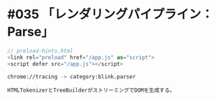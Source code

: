 # #035 「レンダリングパイプライン：Parse」

```javascript
// preload-hints.html
<link rel="preload" href="/app.js" as="script">
<script defer src="/app.js"></script>
```

```bash
chrome://tracing -> category:blink.parser
```

```text
HTMLTokenizerとTreeBuilderがストリーミングでDOMを生成する。
```
